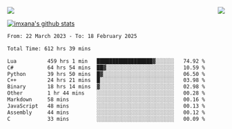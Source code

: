 <p>
  <a href="https://count.getloli.com/"><img src="https://count.getloli.com/get/@xana.readme?theme=moebooru-h"></a>
  <img src="https://weather-icon.journeyad.repl.co/@hangzhou?v=1" align="right">
</p>


<a href="https://github.com/imxana"><img align="center" src="https://github-readme-stats.vercel.app/api?username=imxana&show_icons=true&include_all_commits=true&hide_border=tru&custom_title=imxana%27s%20Github%20Stats" alt="imxana's github stats" /></a> 

<!--START_SECTION:waka-->

```txt
From: 22 March 2023 - To: 18 February 2025

Total Time: 612 hrs 39 mins

Lua          459 hrs 1 min   ██████████████████▓░░░░░░   74.92 %
C#           64 hrs 54 mins  ██▓░░░░░░░░░░░░░░░░░░░░░░   10.59 %
Python       39 hrs 50 mins  █▓░░░░░░░░░░░░░░░░░░░░░░░   06.50 %
C++          24 hrs 21 mins  █░░░░░░░░░░░░░░░░░░░░░░░░   03.98 %
Binary       18 hrs 14 mins  ▓░░░░░░░░░░░░░░░░░░░░░░░░   02.98 %
Other        1 hr 44 mins    ░░░░░░░░░░░░░░░░░░░░░░░░░   00.28 %
Markdown     58 mins         ░░░░░░░░░░░░░░░░░░░░░░░░░   00.16 %
JavaScript   48 mins         ░░░░░░░░░░░░░░░░░░░░░░░░░   00.13 %
Assembly     44 mins         ░░░░░░░░░░░░░░░░░░░░░░░░░   00.12 %
C            33 mins         ░░░░░░░░░░░░░░░░░░░░░░░░░   00.09 %
```

<!--END_SECTION:waka-->
